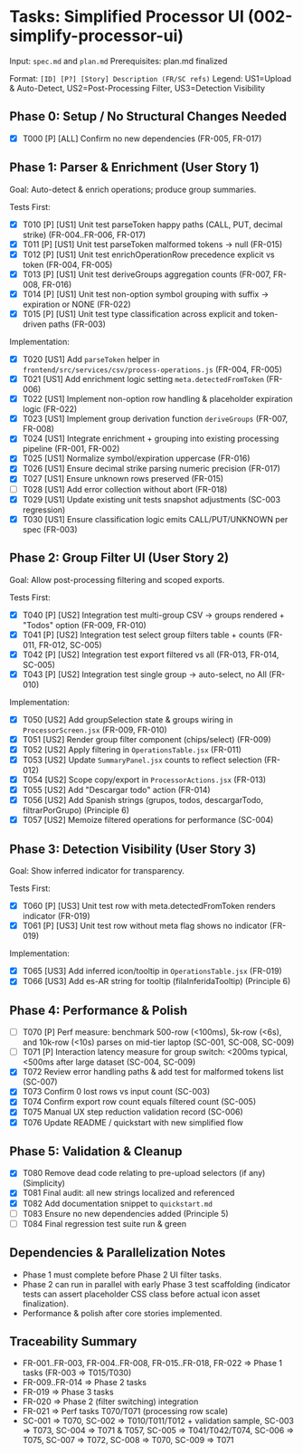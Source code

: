 # Tasks: Simplified Processor UI (002-simplify-processor-ui)

Input: `spec.md` and `plan.md`
Prerequisites: plan.md finalized

Format: `[ID] [P?] [Story] Description (FR/SC refs)`
Legend: US1=Upload & Auto-Detect, US2=Post-Processing Filter, US3=Detection Visibility

## Phase 0: Setup / No Structural Changes Needed

- [X] T000 [P] [ALL] Confirm no new dependencies (FR-005, FR-017)

## Phase 1: Parser & Enrichment (User Story 1)

Goal: Auto-detect & enrich operations; produce group summaries.

Tests First:

- [X] T010 [P] [US1] Unit test parseToken happy paths (CALL, PUT, decimal strike) (FR-004..FR-006, FR-017)
- [X] T011 [P] [US1] Unit test parseToken malformed tokens -> null (FR-015)
- [X] T012 [P] [US1] Unit test enrichOperationRow precedence explicit vs token (FR-004, FR-005)
- [X] T013 [P] [US1] Unit test deriveGroups aggregation counts (FR-007, FR-008, FR-016)
- [X] T014 [P] [US1] Unit test non-option symbol grouping with suffix -> expiration or NONE (FR-022)
- [X] T015 [P] [US1] Unit test type classification across explicit and token-driven paths (FR-003)

Implementation:

- [X] T020 [US1] Add `parseToken` helper in `frontend/src/services/csv/process-operations.js` (FR-004, FR-005)
- [X] T021 [US1] Add enrichment logic setting `meta.detectedFromToken` (FR-006)
- [X] T022 [US1] Implement non-option row handling & placeholder expiration logic (FR-022)
- [X] T023 [US1] Implement group derivation function `deriveGroups` (FR-007, FR-008)
- [X] T024 [US1] Integrate enrichment + grouping into existing processing pipeline (FR-001, FR-002)
- [X] T025 [US1] Normalize symbol/expiration uppercase (FR-016)
- [X] T026 [US1] Ensure decimal strike parsing numeric precision (FR-017)
- [X] T027 [US1] Ensure unknown rows preserved (FR-015)
- [ ] T028 [US1] Add error collection without abort (FR-018)
- [X] T029 [US1] Update existing unit tests snapshot adjustments (SC-003 regression)
- [X] T030 [US1] Ensure classification logic emits CALL/PUT/UNKNOWN per spec (FR-003)

## Phase 2: Group Filter UI (User Story 2)

Goal: Allow post-processing filtering and scoped exports.

Tests First:

- [X] T040 [P] [US2] Integration test multi-group CSV -> groups rendered + "Todos" option (FR-009, FR-010)
- [X] T041 [P] [US2] Integration test select group filters table + counts (FR-011, FR-012, SC-005)
- [X] T042 [P] [US2] Integration test export filtered vs all (FR-013, FR-014, SC-005)
- [X] T043 [P] [US2] Integration test single group -> auto-select, no All (FR-010)

Implementation:

- [X] T050 [US2] Add groupSelection state & groups wiring in `ProcessorScreen.jsx` (FR-009, FR-010)
- [X] T051 [US2] Render group filter component (chips/select) (FR-009)
- [X] T052 [US2] Apply filtering in `OperationsTable.jsx` (FR-011)
- [X] T053 [US2] Update `SummaryPanel.jsx` counts to reflect selection (FR-012)
- [X] T054 [US2] Scope copy/export in `ProcessorActions.jsx` (FR-013)
- [X] T055 [US2] Add "Descargar todo" action (FR-014)
- [X] T056 [US2] Add Spanish strings (grupos, todos, descargarTodo, filtrarPorGrupo) (Principle 6)
- [X] T057 [US2] Memoize filtered operations for performance (SC-004)

## Phase 3: Detection Visibility (User Story 3)

Goal: Show inferred indicator for transparency.

Tests First:

- [X] T060 [P] [US3] Unit test row with meta.detectedFromToken renders indicator (FR-019)
- [X] T061 [P] [US3] Unit test row without meta flag shows no indicator (FR-019)

Implementation:

- [X] T065 [US3] Add inferred icon/tooltip in `OperationsTable.jsx` (FR-019)
- [X] T066 [US3] Add es-AR string for tooltip (filaInferidaTooltip) (Principle 6)

## Phase 4: Performance & Polish

- [ ] T070 [P] Perf measure: benchmark 500-row (<100ms), 5k-row (<6s), and 10k-row (<10s) parses on mid-tier laptop (SC-001, SC-008, SC-009)
- [ ] T071 [P] Interaction latency measure for group switch: <200ms typical, <500ms after large dataset (SC-004, SC-009)
- [X] T072 Review error handling paths & add test for malformed tokens list (SC-007)
- [X] T073 Confirm 0 lost rows vs input count (SC-003)
- [X] T074 Confirm export row count equals filtered count (SC-005)
- [X] T075 Manual UX step reduction validation record (SC-006)
- [X] T076 Update README / quickstart with new simplified flow

## Phase 5: Validation & Cleanup

- [X] T080 Remove dead code relating to pre-upload selectors (if any) (Simplicity)
- [X] T081 Final audit: all new strings localized and referenced
- [X] T082 Add documentation snippet to `quickstart.md`
- [ ] T083 Ensure no new dependencies added (Principle 5)
- [ ] T084 Final regression test suite run & green

## Dependencies & Parallelization Notes

- Phase 1 must complete before Phase 2 UI filter tasks.
- Phase 2 can run in parallel with early Phase 3 test scaffolding (indicator tests can assert placeholder CSS class before actual icon asset finalization).
- Performance & polish after core stories implemented.

## Traceability Summary

- FR-001..FR-003, FR-004..FR-008, FR-015..FR-018, FR-022 => Phase 1 tasks (FR-003 => T015/T030)
- FR-009..FR-014 => Phase 2 tasks
- FR-019 => Phase 3 tasks
- FR-020 => Phase 2 (filter switching) integration
- FR-021 => Perf tasks T070/T071 (processing row scale)
- SC-001 => T070, SC-002 => T010/T011/T012 + validation sample, SC-003 => T073, SC-004 => T071 & T057, SC-005 => T041/T042/T074, SC-006 => T075, SC-007 => T072, SC-008 => T070, SC-009 => T071

